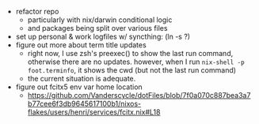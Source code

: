 - refactor repo
  - particularly with nix/darwin conditional logic
  - and packages being split over various files
- set up personal & work logfiles w/ syncthing: (ln -s ?)
- figure out more about term title updates
  - right now, I use zsh's preexec() to show the last run command,
    otherwise there are no updates. however, when I run
    `nix-shell -p foot.terminfo`,
    it shows the cwd (but not the last run command)
  - the current situation is adequate.
- figure out fcitx5 env var home location
  - https://github.com/Vanderscycle/dotFiles/blob/7f0a070c887bea3a7b77cee6f3db9645617100b1/nixos-flakes/users/henri/services/fcitx.nix#L18
